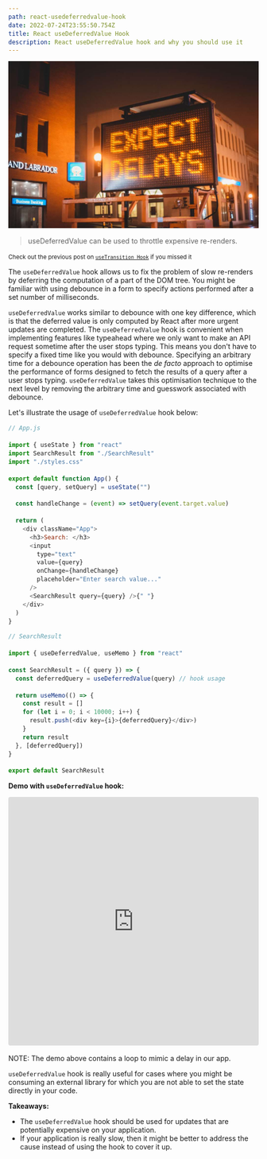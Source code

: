 ```yaml
---
path: react-usedeferredvalue-hook
date: 2022-07-24T23:55:50.754Z
title: React useDeferredValue Hook
description: React useDeferredValue hook and why you should use it
---
```


![neon sign](./useDeferredValue.jpg "Photo by Erik Mclean on Unsplash: https://unsplash.com/photos/7lyRKyKIdJY")

> useDeferredValue can be used to throttle expensive re-renders.

<small>Check out the previous post on [`useTransition Hook`](/react-usetransition-hook) if you missed it</small>

The `useDeferredValue` hook allows us to fix the problem of slow re-renders by deferring the computation of a part of the DOM tree. You might be familiar with using debounce in a form to specify actions performed after a set number of milliseconds.

`useDeferredValue` works similar to debounce with one key difference, which is that the deferred value is only computed by React after more urgent updates are completed.
The `useDeferredValue` hook is convenient when implementing features like typeahead where we only want to make an API request sometime after the user stops typing. This means you don't have to specify a fixed time like you would with debounce. Specifying an arbitrary time for a debounce operation has been the _de facto_ approach to optimise the performance of forms designed to fetch the results of a query after a user stops typing. `useDeferredValue` takes this optimisation technique to the next level by removing the arbitrary time and guesswork associated with debounce.

Let's illustrate the usage of `useDeferredValue` hook below:

```js
// App.js

import { useState } from "react"
import SearchResult from "./SearchResult"
import "./styles.css"

export default function App() {
  const [query, setQuery] = useState("")

  const handleChange = (event) => setQuery(event.target.value)

  return (
    <div className="App">
      <h3>Search: </h3>
      <input
        type="text"
        value={query}
        onChange={handleChange}
        placeholder="Enter search value..."
      />
      <SearchResult query={query} />{" "}
    </div>
  )
}
```

```js
// SearchResult

import { useDeferredValue, useMemo } from "react"

const SearchResult = ({ query }) => {
  const deferredQuery = useDeferredValue(query) // hook usage

  return useMemo(() => {
    const result = []
    for (let i = 0; i < 10000; i++) {
      result.push(<div key={i}>{deferredQuery}</div>)
    }
    return result
  }, [deferredQuery])
}

export default SearchResult
```

**Demo with `useDeferredValue` hook:**

<iframe src="https://codesandbox.io/embed/usedeferredvalue-84v4gy?fontsize=14&hidenavigation=1&theme=dark"
     style="width:100%; height:500px; border:0; border-radius: 4px; overflow:hidden;"
     title="useDeferredValue"
     allow="accelerometer; ambient-light-sensor; camera; encrypted-media; geolocation; gyroscope; hid; microphone; midi; payment; usb; vr; xr-spatial-tracking"
     sandbox="allow-forms allow-modals allow-popups allow-presentation allow-same-origin allow-scripts"
   ></iframe>

NOTE: The demo above contains a loop to mimic a delay in our app.

`useDeferredValue` hook is really useful for cases where you might be consuming an external library for which you are not able to set the state directly in your code.

**Takeaways:**

- The `useDeferredValue` hook should be used for updates that are potentially expensive on your application.
- If your application is really slow, then it might be better to address the cause instead of using the hook to cover it up.
